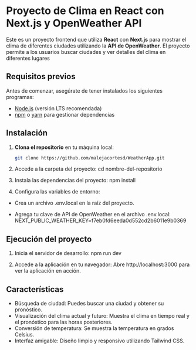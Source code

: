 # Proyecto de Clima en React con Next.js y OpenWeather API

Este es un proyecto frontend que utiliza **React** con **Next.js** para mostrar el clima de diferentes ciudades utilizando la **API de OpenWeather**. El proyecto permite a los usuarios buscar ciudades y ver detalles del clima en diferentes lugares

## Requisitos previos

Antes de comenzar, asegúrate de tener instalados los siguientes programas:

- [Node.js](https://nodejs.org/en/) (versión LTS recomendada)
- [npm](https://www.npmjs.com/) o [yarn](https://yarnpkg.com/) para gestionar dependencias

## Instalación

1. **Clona el repositorio** en tu máquina local:

   ```bash
   git clone https://github.com/malejacortesd/WeatherApp.git

2. Accede a la carpeta del proyecto:
cd nombre-del-repositorio

3. Instala las dependencias del proyecto:
npm install

4. Configura las variables de entorno:

 - Crea un archivo .env.local en la raíz del proyecto.

 - Agrega tu clave de API de OpenWeather en el archivo .env.local: NEXT_PUBLIC_WEATHER_KEY=f7eb0fd6eeda0d552cd2b6011e9b0369

## Ejecución del proyecto

1. Inicia el servidor de desarrollo:
npm run dev

2. Accede a la aplicación en tu navegador:
Abre http://localhost:3000 para ver la aplicación en acción.

## Características

 - Búsqueda de ciudad: Puedes buscar una ciudad y obtener su pronóstico.
 - Visualización del clima actual y futuro: Muestra el clima en tiempo real y el pronóstico para las horas posteriores.
 - Conversión de temperatura: Se muestra la temperatura en grados Celsius.
 - Interfaz amigable: Diseño limpio y responsivo utilizando Tailwind CSS.
